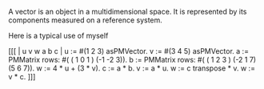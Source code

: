 A vector is an object in a multidimensional space. It is represented by its components measured on a reference system.

Here is a typical use of myself

[[[ 
| u v w a b c |
u := #(1 2 3) asPMVector.
v := #(3 4 5) asPMVector.
a := PMMatrix rows: #( ( 1 0 1 ) (-1 -2 3)).
b := PMMatrix rows: #( ( 1 2 3 ) (-2 1 7) (5 6 7)).
w := 4 * u + (3 * v).
c := a * b.
v := a * u.
w := c transpose * v.
w := v * c.
]]]